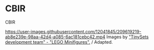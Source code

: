 # CBIR

CBIR

https://user-images.githubusercontent.com/12041845/209619219-ab8e239e-98aa-42d4-a085-6ac181cebc42.mp4
Images by ["TinySets development team" - "LEGO Minifigures".](https://www.kaggle.com/datasets/ihelon/lego-minifigures-classification) / Adapted.
